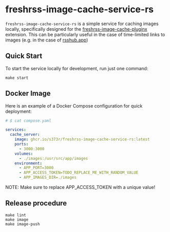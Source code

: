 # freshrss-image-cache-service-rs

`freshrss-image-cache-service-rs` is a simple service for caching images locally, specifically designed for
the [freshrss-image-cache-pluginx](https://github.com/Victrid/freshrss-image-cache-plugin) extension. This can be
particularly useful in the case of time-limited links to images (e.g. in the case of [rsshub.app](https://rsshub.app/))

## Quick Start

To start the service locally for development, run just one command:

```shell
make start
```

## Docker Image

Here is an example of a Docker Compose configuration for quick deployment:

```yaml
# $ cat compose.yaml

services:
  cache_server:
    image: ghcr.io/s373r/freshrss-image-cache-service-rs:latest
    ports:
      - 3000:3000
    volumes:
      - ./images:/usr/src/app/images
    environment:
      - APP_PORT=3000
      - APP_ACCESS_TOKEN=TODO_REPLACE_ME_WITH_RANDOM_VALUE
      - APP_IMAGES_DIR=./images
```

NOTE: Make sure to replace APP_ACCESS_TOKEN with a unique value!

## Release procedure

```shell
make lint
make image
make image-push
```
